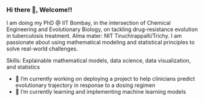 ### Hi there 👋, Welcome!! 

I am doing my PhD @ IIT Bombay, in the intersection of Chemical Engineering and Evolutionary Biology, on tackling drug-resistance evolution in tuberculosis treatment. 
Alma mater: NIT Tiruchirappalli/Trichy. I am passionate about using mathematical modeling and statistical principles to solve real-world challenges. 

Skills: Explainable mathematical models, data science, data visualization, and statistics

- 🔭 I’m currently working on deploying a project to help clinicians predict evolutionary trajectory in response to a dosing regimen
- 🌱 I’m currently learning and implementing machine learning models
